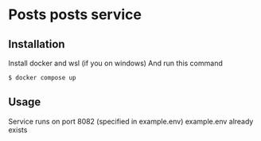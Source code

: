 # Posts posts service

## Installation

Install docker and wsl (if you on windows)
And run this command

```
$ docker compose up
```

## Usage

Service runs on port 8082 (specified in example.env)
example.env already exists
